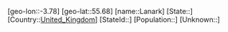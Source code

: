 ﻿---
location: [55.68,-3.78]
type: City
tags:
- geo/City


SpocWebEntityId: 31796
isDeleted: false
confidential: public

---
[geo-lon::-3.78]
[geo-lat::55.68]
[name::Lanark]
[State::]
[Country::[United_Kingdom](geo/Continent/Europe/United_Kingdom.md)]
[StateId::]
[Population::]
[Unknown::]

